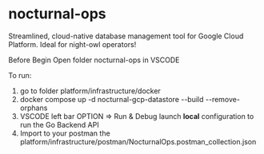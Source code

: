 # nocturnal-ops
Streamlined, cloud-native database management tool for Google Cloud Platform. Ideal for night-owl operators!

Before Begin
Open folder nocturnal-ops in VSCODE


To run:
1. go to folder platform/infrastructure/docker
2. docker compose up -d nocturnal-gcp-datastore --build --remove-orphans 
3. VSCODE left bar OPTION => Run & Debug launch **local** configuration to run the Go Backend API
4. Import to your postman the platform/infrastructure/postman/NocturnalOps.postman_collection.json
<!-- 4. Open terminal in folder platform/nocturnal-app and execute npm run dev

6. access http://localhost:5173 -->
